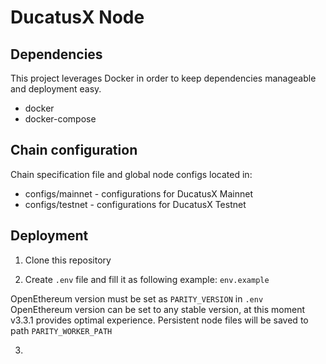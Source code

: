 # DucatusX Node

## Dependencies

This project leverages Docker in order to keep dependencies manageable and deployment easy.

- docker
- docker-compose

## Chain configuration

Chain specification file and global node configs located in:
- configs/mainnet - configurations for DucatusX Mainnet
- configs/testnet - configurations for DucatusX Testnet

## Deployment

1. Clone this repository

2. Create `.env` file and fill it as following example: `env.example`

OpenEthereum version must be set as `PARITY_VERSION` in `.env`
OpenEthereum version can be set to any stable version, at this moment v3.3.1 provides optimal experience. 
Persistent node files will be saved to path `PARITY_WORKER_PATH`

3. 



